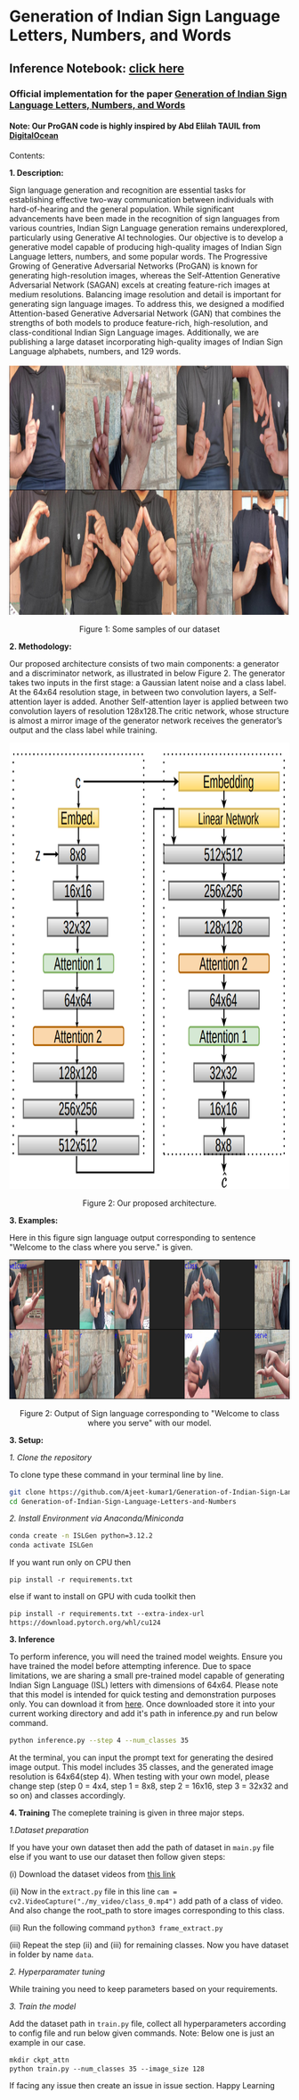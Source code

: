# Generation of Indian Sign Language Letters, Numbers, and Words

## Inference Notebook: [click here](https://colab.research.google.com/drive/1K2yfd00EV7k7xI7zREch1Izm0rxU9zn8?usp=sharing)

### Official implementation for the paper [Generation of Indian Sign Language Letters, Numbers, and Words](http://arxiv.org/abs/2508.09522)
#### Note: Our ProGAN code is highly inspired by Abd Elilah TAUIL from [DigitalOcean](https://blog.paperspace.com/implementation-of-progan-from-scratch/)
Contents:

**1. Description:**

Sign language generation and recognition are essential tasks for establishing effective two-way communication between individuals with hard-of-hearing and the general population. While significant advancements have been made in the recognition of sign languages from various countries, Indian Sign Language generation remains underexplored, particularly using Generative AI technologies.
Our objective is to develop a generative model capable of producing high-quality images of Indian Sign Language letters, numbers, and some popular words. The Progressive Growing of Generative Adversarial Networks (ProGAN) is known for generating high-resolution images, whereas the Self-Attention Generative Adversarial Network (SAGAN) excels at creating feature-rich images at medium resolutions. Balancing image resolution and detail is important for generating sign language images.
To address this, we designed a modified Attention-based Generative Adversarial Network (GAN) that combines the strengths of both models to produce feature-rich, high-resolution, and class-conditional Indian Sign Language images. Additionally, we are publishing a large dataset incorporating high-quality images of Indian Sign Language alphabets, numbers, and 129 words.

<p align="center">
  <img width="1080" height="450" src="https://github.com/Ajeet-kumar1/Generation-of-Indian-Sign-Language-Letters-and-Numbers/blob/main/samples/dataset_samp.png?raw=true">
</p>
<p align="center">
Figure 1: Some samples of our dataset
</p>

**2. Methodology:**

Our proposed architecture consists of two main components: a generator and a discriminator network, as illustrated in below Figure 2.
The generator takes two inputs in the first stage: a Gaussian latent noise and a class label. At the 64x64
resolution stage, in between two convolution layers, a Self-attention layer is added. Another Self-attention layer is applied between two convolution layers of resolution 128x128.The critic network, whose structure is almost a mirror
image of the generator network receives the generator’s output and the class label while training. 
<p align="center">
  <img width="900" height="800" src="https://github.com/Ajeet-kumar1/Generation-of-Indian-Sign-Language-Letters-and-Numbers/blob/main/samples/architect.png?raw=true">
</p>
<p align="center">
Figure 2: Our proposed architecture.
</p>

**3. Examples:**

Here in this figure sign language output corresponding to sentence "Welcome to the class where you serve." is given.

<p align="center">
  <img width="1280" height="250" src="https://github.com/Ajeet-kumar1/Generation-of-Indian-Sign-Language-Letters-and-Numbers/blob/main/samples/string9-1.png">
</p>
<p align="center">
Figure 2: Output of Sign language corresponding to "Welcome to class where you serve" with our model.
</p>

**3. Setup:**

*1. Clone the repository*

To clone type these command in your terminal line by line.

```bash
git clone https://github.com/Ajeet-kumar1/Generation-of-Indian-Sign-Language-Letters-and-Numbers.git
cd Generation-of-Indian-Sign-Language-Letters-and-Numbers
```

*2. Install Environment via Anaconda/Miniconda*
```bash
conda create -n ISLGen python=3.12.2
conda activate ISLGen
````
If you want run only on CPU then
```
pip install -r requirements.txt
```

else if want to install on GPU with cuda toolkit then
```
pip install -r requirements.txt --extra-index-url https://download.pytorch.org/whl/cu124
```

**3. Inference**

To perform inference, you will need the trained model weights. Ensure you have trained the model before attempting inference. Due to space limitations, we are sharing a small pre-trained model capable of generating Indian Sign Language (ISL) letters with dimensions of 64x64. Please note that this model is intended for quick testing and demonstration purposes only. You can download it from [here](https://drive.google.com/file/d/1IHfyL4oLNgch0wIW5Sxh8cj_nvYVgnVb/view?usp=sharing).
Once downloaded store it into your current working directory and add it's path in inference.py and run below command.

```bash
python inference.py --step 4 --num_classes 35
```
At the terminal, you can input the prompt text for generating the desired image output. This model includes 35 classes, and the generated image resolution is 64x64(step 4). When testing with your own model, please change step (step 0 = 4x4, step 1 = 8x8, step 2 = 16x16, step 3 = 32x32  and so on) and classes accordingly.

**4. Training**
The comeplete training is given in three major steps.

*1.Dataset preparation*

If you have your own dataset then add the path of dataset in ```main.py``` file else if you want to use our dataset then follow given steps:

(i) Download the dataset videos from [this link](https://drive.google.com/drive/folders/1EQfkP9LGNqL8WkwscS7TvQWAQgEjbJxG?usp=sharing)

(ii) Now in the ```extract.py``` file in this line ```cam = cv2.VideoCapture("./my_video/class_0.mp4")``` add path of a class of video. And also change the root_path to store images corresponding to this class.

(iii) Run the following command ```python3 frame_extract.py```

(iii) Repeat the step (ii) and (iii) for remaining classes. Now you have dataset in folder by name ```data```.

*2. Hyperparamater tuning*

While training you need to keep parameters based on your requirements.

*3. Train the model*

Add the dataset path in ```train.py``` file, collect all hyperparameters according to config file and run below given commands. Note: Below one is just an example in our case.

```
mkdir ckpt_attn
python train.py --num_classes 35 --image_size 128
```

If facing any issue then create an issue in issue section. 
Happy Learning
